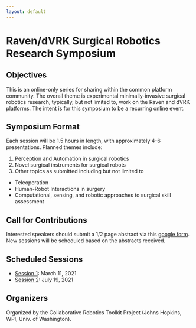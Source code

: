 ```yaml
---
layout: default
---
```


# Raven/dVRK Surgical Robotics Research Symposium

## Objectives

This is an online-only series for sharing within the common platform community.
The overall theme is experimental minimally-invasive surgical robotics research, typically, but not limited to,
work on the Raven and dVRK platforms. The intent is for this symposium to be a recurring online event.

## Symposium Format

Each session will be 1.5 hours in length, with approximately 4-6 presentations. Planned themes include:

1. Perception and Automation in surgical robotics
2. Novel surgical instruments for surgical robots
3. Other topics as submitted including but not limited to
  - Teleoperation
  - Human-Robot Interactions in surgery
  - Computational, sensing, and robotic approaches to surgical skill assessment

## Call for Contributions

Interested speakers should submit a 1/2 page abstract via this
[google form](https://forms.gle/GZv1nKkK9A6n1Tpy5).
New sessions will be scheduled based on the abstracts received.

## Scheduled Sessions

* [Session 1](./symposium-session-1/crtk-2021-symposium-session-1.md): March 11, 2021
* [Session 2](./symposium-session-2/crtk-2021-symposium-session-2.md): July 19, 2021

## Organizers

Organized by the Collaborative Robotics Toolkit Project (Johns Hopkins, WPI, Univ. of Washington).
